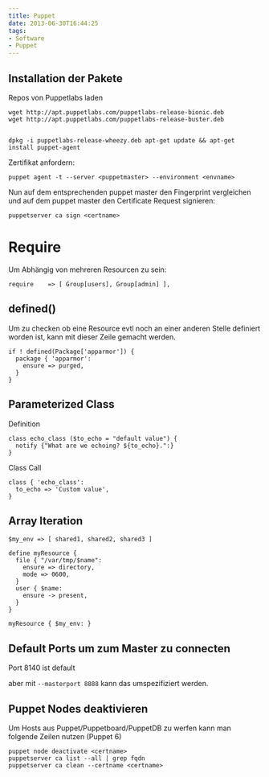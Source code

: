 ```yaml
---
title: Puppet
date: 2013-06-30T16:44:25
tags:
- Software
- Puppet
---
```


## Installation der Pakete

Repos von Puppetlabs laden

    wget http://apt.puppetlabs.com/puppetlabs-release-bionic.deb
    wget http://apt.puppetlabs.com/puppetlabs-release-buster.deb


    dpkg -i puppetlabs-release-wheezy.deb apt-get update && apt-get install puppet-agent

Zertifikat anfordern:

    puppet agent -t --server <puppetmaster> --environment <envname>

Nun auf dem entsprechenden puppet master den Fingerprint vergleichen und
auf dem puppet master den Certificate Request signieren:

    puppetserver ca sign <certname>

# Require

Um Abhängig von mehreren Resourcen zu sein:

``` puppet
require    => [ Group[users], Group[admin] ],
```

## defined()

Um zu checken ob eine Resource evtl noch an einer anderen Stelle definiert
worden ist, kann mit dieser Zeile gemacht werden.

```puppet
if ! defined(Package['apparmor']) {
  package { 'apparmor':
    ensure => purged,
  }
}
```

## Parameterized Class

Definition

``` puppet
class echo_class ($to_echo = "default value") {
  notify {"What are we echoing? ${to_echo}.":}
}
```

Class Call

``` puppet
class { 'echo_class':
  to_echo => 'Custom value',
}
```

## Array Iteration

``` puppet
$my_env => [ shared1, shared2, shared3 ]

define myResource {
  file { "/var/tmp/$name":
    ensure => directory,
    mode => 0600,
  }
  user { $name:
    ensure -> present,
  }
}

myResource { $my_env: }
```

## Default Ports um zum Master zu connecten

Port 8140 ist default

aber mit `--masterport 8888` kann das umspezifiziert werden.

## Puppet Nodes deaktivieren

Um Hosts aus Puppet/Puppetboard/PuppetDB zu werfen kann man folgende Zeilen
nutzen (Puppet 6)

    puppet node deactivate <certname>
    puppetserver ca list --all | grep fqdn
    puppetserver ca clean --certname <certname>

